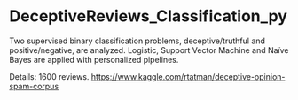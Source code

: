 # DeceptiveReviews_Classification_py

Two supervised binary classification problems, deceptive/truthful and positive/negative, are analyzed. Logistic, Support Vector Machine and Naïve Bayes are applied with personalized pipelines.

Details: 1600 reviews. https://www.kaggle.com/rtatman/deceptive-opinion-spam-corpus

